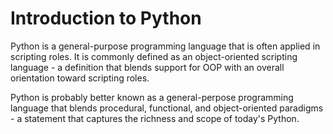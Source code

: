 # Introduction to Python

Python is a general-purpose programming language that is often applied in scripting roles. It is commonly
defined as an object-oriented scripting language - a definition that blends support for OOP with an overall
orientation toward scripting roles. 

Python is probably better known as a general-perpose programming language that blends procedural, functional,
and object-oriented paradigms - a statement that captures the richness and scope of today's Python.

